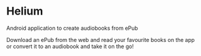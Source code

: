# Helium
 
Android application to create audiobooks from ePub

Download an ePub from the web and read your favourite books on the app or convert it to an audiobook and take it on the go!
